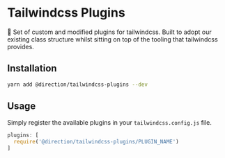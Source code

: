 # Tailwindcss Plugins
🔌 Set of custom and modified plugins for tailwindcss. Built to adopt our existing class structure whilst sitting on top of the tooling that tailwindcss provides.

## Installation

```bash
yarn add @direction/tailwindcss-plugins --dev
```

## Usage

Simply register the available plugins in your `tailwindcss.config.js` file.

```js
plugins: [
  require('@direction/tailwindcss-plugins/PLUGIN_NAME')
]
```
